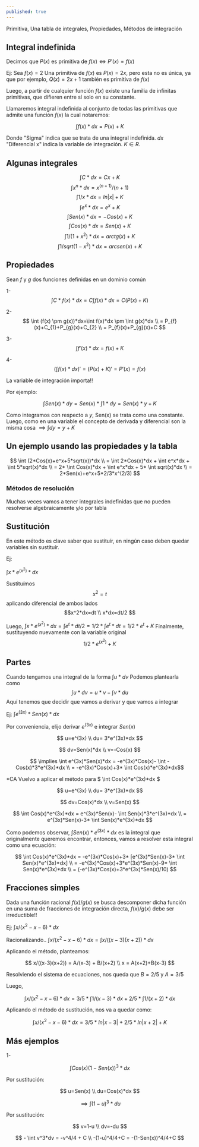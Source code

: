 ```yaml
---
published: true
---
```

Primitiva, Una tabla de integrales, Propiedades, Métodos de integración

## Integral indefinida

Decimos que $P(x)$ es primitiva de $f(x) \iff P'(x)=f(x)$

Ej: Sea $f(x)=2$
Una primitiva de $f(x)$ es $P(x)=2x$, pero esta no es única, ya que por ejemplo, $Q(x)=2x+1$ también es primitiva de $f(x)$

Luego, a partir de cualquier función $f(x)$ existe una familia de infinitas primitivas, que difieren entre sí solo en su constante.

Llamaremos integral indefinida al conjunto de todas las primitivas que admite una función $f(x)$ la cual notaremos:

$$ \int f(x) * dx = P(x)+K $$

Donde "Sigma" indica que se trata de una integral indefinida.
$dx$ "Diferencial x" indica la variable de integración.
$K \in R$.

## Algunas integrales

$$ \int C*dx = Cx+K $$
$$ \int x^n*dx = x^(n+1)/(n+1) $$
$$ \int 1/x*dx = ln|x|+K $$
$$ \int e^x*dx = e^x+K $$
$$ \int Sen(x)*dx = -Cos(x)+K $$
$$ \int Cos(x)*dx = Sen(x)+K $$
$$ \int 1/(1+x^2)*dx = arctg(x)+K $$
$$ \int 1/sqrt(1-x^2)*dx = arcsen(x)+K $$

## Propiedades

Sean $f$ y $g$ dos funciones definidas en un dominio común

1- $$ \int C*f(x)*dx=C \int f(x)*dx=C(P(x)+K)$$

2- $$ \int (f(x) \pm g(x))*dx=\int f(x)*dx \pm \int g(x)*dx \\ 
	  = P_{f}(x)+C_{1}+P_{g}(x)+C_{2} \\
      = P_{f}(x)+P_{g}(x)+C $$

3- $$ \int f'(x)*dx=f(x)+K $$

4- $$ (\int f(x)*dx)'=(P(x)+K)'=P'(x)=f(x) $$

La variable de integración importa!!

Por ejemplo:

$$ \int Sen(x)*dy = Sen(x)* \int 1*dy = Sen(x)*y+K $$

Como integramos con respecto a $y$, Sen(x) se trata como una constante.
Luego, como en una variable el concepto de derivada y diferencial son la misma cosa $\implies \int dy = y+K$

## Un ejemplo usando las propiedades y la tabla

$$ \int (2*Cos(x)+e^x+5*sqrt(x))*dx \\
   = \int 2*Cos(x)*dx + \int e^x*dx + \int 5*sqrt(x)*dx \\
   = 2* \int Cos(x)*dx + \int e^x*dx + 5* \int sqrt(x)*dx \\
   = 2*Sen(x)+e^x+5*2/3*x^(2/3) $$
   
### Métodos de resolución

Muchas veces vamos a tener integrales indefinidas que no pueden resolverse algebraicamente y/o por tabla

## Sustitución

En este método es clave saber que sustituír, en ningún caso deben quedar variables sin sustituír.

Ej: 

$\int x*e^(x^2)*dx$

Sustituímos $$x^2=t$$
aplicando diferencial de ambos lados 
$$x^2*dx=dt \\
  x*dx=dt/2 $$
  
Luego, $\int x*e^(x^2)*dx = \int e^t*dt/2 = 1/2* \int e^t*dt = 1/2*e^t+K$
Finalmente, sustituyendo nuevamente con la variable original $$ 1/2*e^(x^2)+K $$

## Partes

Cuando tengamos una integral de la forma $\int u*dv$
Podemos plantearla como $$ \int u*dv = u*v - \int v*du $$
Aquí tenemos que decidir que vamos a derivar y que vamos a integrar

Ej: $\int e^(3x)*Sen(x)*dx$

Por conveniencia, elijo derivar $e^(3x)$ e integrar $Sen(x)$

$$ u=e^(3x) \\
   du= 3*e^(3x)*dx $$

$$ dv=Sen(x)*dx \\
   v=-Cos(x) $$

$$ \implies \int e^(3x)*Sen(x)*dx = -e^(3x)*Cos(x)- \int -Cos(x)*3*e^(3x)*dx \\
   = -e^(3x)*Cos(x)+3* \int Cos(x)*e^(3x)*dx$$

*CA
Vuelvo a aplicar el método para $ \int Cos(x)*e^(3x)*dx $

$$ u=e^(3x) \\
   du= 3*e^(3x)*dx $$

$$ dv=Cos(x)*dx \\
   v=Sen(x) $$

$$ \int Cos(x)*e^(3x)*dx = e^(3x)*Sen(x)- \int Sen(x)*3*e^(3x)*dx \\
	= e^(3x)*Sen(x)-3* \int Sen(x)*e^(3x)*dx $$
    
Como podemos observar, $\int Sen(x)*e^(3x)*dx$ es la integral que originalmente queremos encontrar, entonces, vamos a resolver esta integral como una ecuación:

$$ \int Cos(x)*e^(3x)*dx = -e^(3x)*Cos(x)+3* [e^(3x)*Sen(x)-3* \int Sen(x)*e^(3x)*dx] \\
   = -e^(3x)*Cos(x)+3*e^(3x)*Sen(x)-9* \int Sen(x)*e^(3x)*dx \\
   = (-e^(3x)*Cos(x)+3*e^(3x)*Sen(x)/10) $$

## Fracciones simples

Dada una función racional $f(x)/g(x)$ se busca descomponer dicha función en una suma de fracciones de integración directa, $f(x)/g(x)$ debe ser irreductible!!

Ej: $\int x/(x^2-x-6)*dx$

Racionalizando.. $\int x/(x^2-x-6)*dx = \int x/((x-3)(x+2))*dx$

Aplicando el método, planteamos:

$$ x/((x-3)(x+2)) = A/(x-3) + B/(x+2) \\
   x = A(x+2)+B(x-3) $$

Resolviendo el sistema de ecuaciones, nos queda que
$B=2/5$ y $A=3/5$

Luego,

$$ \int x/(x^2-x-6)*dx = 3/5* \int 1/(x-3)*dx + 2/5* \int 1/(x+2)*dx $$

Aplicando el método de sustitución, nos va a quedar como:

$$ \int x/(x^2-x-6)*dx = 3/5*ln|x-3|+2/5*ln|x+2|+K $$

## Más ejemplos

1-

$$ \int Cos(x)(1-Sen(x))^3*dx $$

Por sustitución:

$$ u=Sen(x) \\ du=Cos(x)*dx $$

$$ \implies \int (1-u)^3*du $$

Por sustitución:

$$ v=1-u \\ dv=-du $$

$$ - \int v^3*dv = -v^4/4 + C \\ 
   -(1-u)^4/4+C = -(1-Sen(x))^4/4+C $$
